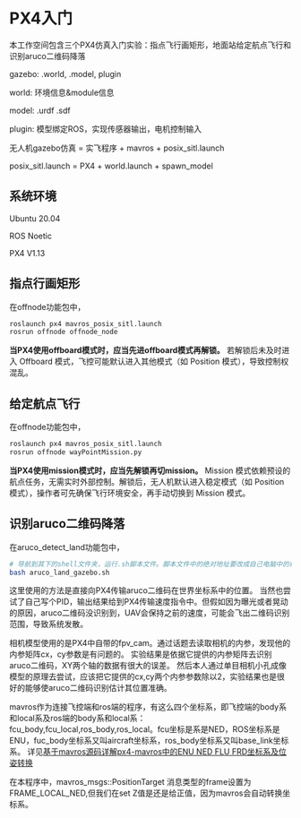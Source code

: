 # PX4入门
本工作空间包含三个PX4仿真入门实验：指点飞行画矩形，地面站给定航点飞行和识别aruco二维码降落

gazebo: .world, .model, plugin 

world: 环境信息&module信息

model: .urdf .sdf

plugin: 模型绑定ROS，实现传感器输出，电机控制输入

无人机gazebo仿真 = 实飞程序 + mavros + posix_sitl.launch

posix_sitl.launch = PX4 + world.launch + spawn_model

## 系统环境
Ubuntu 20.04

ROS Noetic

PX4 V1.13

## 指点行画矩形
在offnode功能包中，
```bash
roslaunch px4 mavros_posix_sitl.launch
rosrun offnode offnode_node
```

**当PX4使用offboard模式时，应当先进offboard模式再解锁。** 若解锁后未及时进入 Offboard 模式，飞控可能默认进入其他模式（如 Position 模式），导致控制权混乱。

## 给定航点飞行
在offnode功能包中，
```bash
roslaunch px4 mavros_posix_sitl.launch
rosrun offnode wayPointMission.py
```
**当PX4使用mission模式时，应当先解锁再切mission。** Mission 模式依赖预设的航点任务，无需实时外部控制。解锁后，无人机默认进入稳定模式（如 Position 模式），操作者可先确保飞行环境安全，再手动切换到 Mission 模式。

## 识别aruco二维码降落
在aruco_detect_land功能包中，
```bash
# 导航到其下的shell文件夹，运行.sh脚本文件。脚本文件中的绝对地址要改成自己电脑中的相应地址。
bash aruco_land_gazebo.sh
```
这里使用的方法是直接向PX4传输aruco二维码在世界坐标系中的位置。
当然也尝试了自己写个PID，输出结果给到PX4传输速度指令中。但假如因为曝光或者晃动的原因，aruco二维码没识别到，UAV会保持之前的速度，可能会飞出二维码识别范围，导致系统发散。

相机模型使用的是PX4中自带的fpv_cam。通过话题去读取相机的内参，发现他的内参矩阵cx，cy参数是有问题的。
实验结果是依据它提供的内参矩阵去识别aruco二维码，XY两个轴的数据有很大的误差。
然后本人通过单目相机小孔成像模型的原理去尝试，应该把它提供的cx,cy两个内参参数除以2，实验结果也是很好的能够使aruco二维码识别估计其位置准确。

mavros作为连接飞控端和ros端的程序，有这么四个坐标系，即飞控端的body系和local系及ros端的body系和local系：fcu_body,fcu_local,ros_body,ros_local。fcu坐标是系是NED，ROS坐标系是ENU，fuc_body坐标系又叫aircraft坐标系，ros_body坐标系又叫base_link坐标系。
详见[基于mavros源码详解px4-mavros中的ENU NED FLU FRD坐标系及位姿转换](https://zhuanlan.zhihu.com/p/20734057891)

在本程序中，mavros_msgs::PositionTarget 消息类型的frame设置为FRAME_LOCAL_NED,但我们在set Z值是还是给正值，因为mavros会自动转换坐标系。

